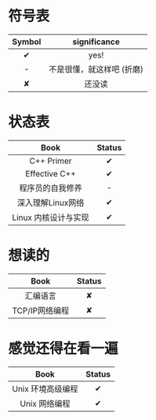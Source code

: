 # 符号表
| Symbol | significance | 
| :---: | :---: |
| ✔ | yes! |
| - | 不是很懂，就这样吧 (折磨) |
| ✘ | 还没读 |

# 状态表
| Book | Status |
| :---: | :---: |
| C++ Primer | ✔ |
| Effective C++ | ✔ |
| 程序员的自我修养 | - |
| 深入理解Linux网络 | ✔ |
| Linux 内核设计与实现 | ✔ |

# 想读的
| Book | Status | 
| :---: | :---: |
| 汇编语言 | ✘ |
| TCP/IP网络编程 | ✘|
# 感觉还得在看一遍

| Book | Status | 
| :---: | :---: |
| Unix 环境高级编程 | ✔ |
| Unix 网络编程 | ✔ |



